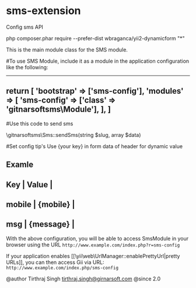 # sms-extension
Config sms API

php composer.phar require --prefer-dist wbraganca/yii2-dynamicform "*"

This is the main module class for the SMS module.

#To use SMS Module, include it as a module in the application configuration like the following:

-------------
return [
    'bootstrap' => ['sms-config'],
    'modules' => [
        'sms-config' => ['class' => 'gitnarsoftsms\Module'],
    ],
]
-------------

#Use this code to send sms

\gitnarsoftsms\Sms::sendSms(string $slug, array $data)

#Set config tip's
Use {your key} in form data of header for dynamic value

Examle
----------------------
Key    |   Value      |
----------------------
mobile |   {mobile}   |
----------------------
msg    |   {message}  |
----------------------
With the above configuration, you will be able to access SmsModule in your browser using
the URL `http://www.example.com/index.php?r=sms-config`

If your application enables [[\yii\web\UrlManager::enablePrettyUrl|pretty URLs]],
you can then access Gii via URL: `http://www.example.com/index.php/sms-config`

@author Tirthraj Singh <tirthraj.singh@girnarsoft.com>
@since 2.0
